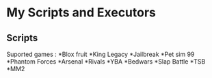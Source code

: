 # My Scripts and Executors

## Scripts
Suported games :
*Blox fruit
*King Legacy
*Jailbreak
*Pet sim 99
*Phantom Forces
*Arsenal
*Rivals
*YBA
*Bedwars
*Slap Battle
*TSB
*MM2
